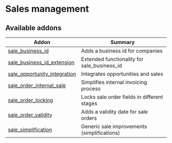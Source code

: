 Sales management
================

[//]: # (addons)

Available addons
----------------
**Addon** | **Summary**
--- | ---
[sale_business_id](sale_business_id/) | Adds a business id for companies
[sale_business_id_extension](sale_business_id_extension/) | Extended functionality for sale_business_id
[sale_opportunity_integration](sale_opportunity_integration/) | Integrates opportunities and sales
[sale_order_internal_sale](sale_order_internal_sale/) | Simplifies internal invoicing process
[sale_order_locking](sale_order_locking/) | Locks sale order fields in different stages
[sale_order_validity](sale_order_validity/) | Adds a validity date for sale orders
[sale_simplification](sale_simplification/) | Generic sale improvements (simplifications)